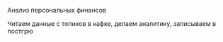 Анализ персональных финансов

Читаем данные с топиков в кафке, делаем аналитику, записываем в постгрю